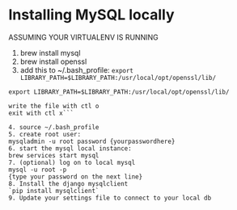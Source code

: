 # Installing MySQL locally
ASSUMING YOUR VIRTUALENV IS RUNNING
1. brew install mysql 
2. brew install openssl
3. add this to ~/.bash_profile:
  `export LIBRARY_PATH=$LIBRARY_PATH:/usr/local/opt/openssl/lib/`
  
  ```nano ~/.bash_profile
  export LIBRARY_PATH=$LIBRARY_PATH:/usr/local/opt/openssl/lib/
  
  write the file with ctl o
  exit with ctl x```
  
4. source ~/.bash_profile
5. create root user:
  mysqladmin -u root password {yourpasswordhere}
6. start the mysql local instance:
  brew services start mysql
7. (optional) log on to local mysql 
  mysql -u root -p
  {type your password on the next line}
8. Install the django mysqlclient
  `pip install mysqlclient`
9. Update your settings file to connect to your local db